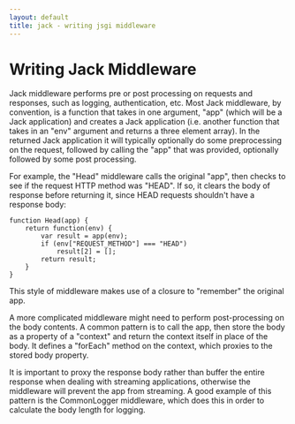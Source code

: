 ```yaml
---
layout: default
title: jack - writing jsgi middleware
---
```


Writing Jack Middleware
=======================

Jack middleware performs pre or post processing on requests and responses, such as logging, authentication, etc. Most Jack middleware, by convention, is a function that takes in one argument, "app" (which will be a Jack application) and creates a Jack application (i.e. another function that takes in an "env" argument and returns a three element array). In the returned Jack application it will typically optionally do some preprocessing on the request, followed by calling the "app" that was provided, optionally followed by some post processing.

For example, the "Head" middleware calls the original "app", then checks to see if the request HTTP method was "HEAD". If so, it clears the body of response before returning it, since HEAD requests shouldn't have a response body:

    function Head(app) {
        return function(env) {
            var result = app(env);
            if (env["REQUEST_METHOD"] === "HEAD")
                result[2] = [];
            return result;
        }
    }

This style of middleware makes use of a closure to "remember" the original app.

A more complicated middleware might need to perform post-processing on the body contents. A common pattern is to call the app, then store the body as a property of a "context" and return the context itself in place of the body. It defines a "forEach" method on the context, which proxies to the stored body property.

It is important to proxy the response body rather than buffer the entire response when dealing with streaming applications, otherwise the middleware will prevent the app from streaming. A good example of this pattern is the CommonLogger middleware, which does this in order to calculate the body length for logging.

